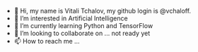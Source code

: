- 👋 Hi, my name is Vitali Tchalov, my github login is @vchaloff.
- 👀 I’m interested in Artificial Intelligence
- 🌱 I’m currently learning Python and TensorFlow
- 💞️ I’m looking to collaborate on ... not ready yet
- 📫 How to reach me ...

<!---
vchaloff/vchaloff is a ✨ special ✨ repository because its `README.md` (this file) appears on your GitHub profile.
You can click the Preview link to take a look at your changes.
--->
